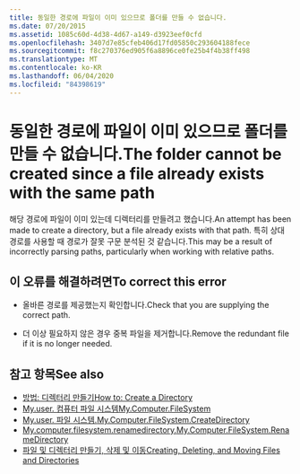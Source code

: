 ```yaml
---
title: 동일한 경로에 파일이 이미 있으므로 폴더를 만들 수 없습니다.
ms.date: 07/20/2015
ms.assetid: 1085c60d-4d38-4d67-a149-d3923eef0cfd
ms.openlocfilehash: 3407d7e85cfeb406d17fd05850c293604188fece
ms.sourcegitcommit: f8c270376ed905f6a8896ce0fe25b4f4b38ff498
ms.translationtype: MT
ms.contentlocale: ko-KR
ms.lasthandoff: 06/04/2020
ms.locfileid: "84398619"
---
```

# <a name="the-folder-cannot-be-created-since-a-file-already-exists-with-the-same-path"></a><span data-ttu-id="b2d5b-102">동일한 경로에 파일이 이미 있으므로 폴더를 만들 수 없습니다.</span><span class="sxs-lookup"><span data-stu-id="b2d5b-102">The folder cannot be created since a file already exists with the same path</span></span>
<span data-ttu-id="b2d5b-103">해당 경로에 파일이 이미 있는데 디렉터리를 만들려고 했습니다.</span><span class="sxs-lookup"><span data-stu-id="b2d5b-103">An attempt has been made to create a directory, but a file already exists with that path.</span></span> <span data-ttu-id="b2d5b-104">특히 상대 경로를 사용할 때 경로가 잘못 구문 분석된 것 같습니다.</span><span class="sxs-lookup"><span data-stu-id="b2d5b-104">This may be a result of incorrectly parsing paths, particularly when working with relative paths.</span></span>  
  
## <a name="to-correct-this-error"></a><span data-ttu-id="b2d5b-105">이 오류를 해결하려면</span><span class="sxs-lookup"><span data-stu-id="b2d5b-105">To correct this error</span></span>  
  
- <span data-ttu-id="b2d5b-106">올바른 경로를 제공했는지 확인합니다.</span><span class="sxs-lookup"><span data-stu-id="b2d5b-106">Check that you are supplying the correct path.</span></span>  
  
- <span data-ttu-id="b2d5b-107">더 이상 필요하지 않은 경우 중복 파일을 제거합니다.</span><span class="sxs-lookup"><span data-stu-id="b2d5b-107">Remove the redundant file if it is no longer needed.</span></span>  
  
## <a name="see-also"></a><span data-ttu-id="b2d5b-108">참고 항목</span><span class="sxs-lookup"><span data-stu-id="b2d5b-108">See also</span></span>

- [<span data-ttu-id="b2d5b-109">방법: 디렉터리 만들기</span><span class="sxs-lookup"><span data-stu-id="b2d5b-109">How to: Create a Directory</span></span>](../developing-apps/programming/drives-directories-files/how-to-create-a-directory.md)
- [<span data-ttu-id="b2d5b-110">My.user. 컴퓨터 파일 시스템</span><span class="sxs-lookup"><span data-stu-id="b2d5b-110">My.Computer.FileSystem</span></span>](xref:Microsoft.VisualBasic.FileIO.FileSystem)
- [<span data-ttu-id="b2d5b-111">My.user. 파일 시스템.</span><span class="sxs-lookup"><span data-stu-id="b2d5b-111">My.Computer.FileSystem.CreateDirectory</span></span>](xref:Microsoft.VisualBasic.MyServices.FileSystemProxy.CreateDirectory%2A)
- [<span data-ttu-id="b2d5b-112">My.computer.filesystem.renamedirectory.</span><span class="sxs-lookup"><span data-stu-id="b2d5b-112">My.Computer.FileSystem.RenameDirectory</span></span>](xref:Microsoft.VisualBasic.MyServices.FileSystemProxy.RenameDirectory%2A)
- [<span data-ttu-id="b2d5b-113">파일 및 디렉터리 만들기, 삭제 및 이동</span><span class="sxs-lookup"><span data-stu-id="b2d5b-113">Creating, Deleting, and Moving Files and Directories</span></span>](../developing-apps/programming/drives-directories-files/creating-deleting-and-moving-files-and-directories.md)
